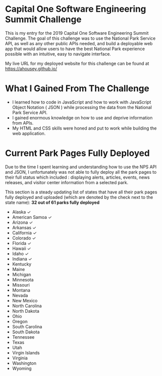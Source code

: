 # Capital One Software Engineering Summit Challenge

This is my entry for the 2019 Capital One Software Engineering Summit Challenge. The goal of this challenge was to use the National Park Service API, as well as any other public APIs needed, and build a deployable web app that would allow users to have the best National Park experience possible with an intuitive, easy to navigate interface.

My live URL for my deployed website for this challenge can be found at https://ahousey.github.io/

# What I Gained From The Challenge
- I learned how to code in JavaScript and how to work with JavaScript Object Notation ( JSON ) while processing the data from the National Park Service API.
- I gained enormous knowledge on how to use and deprive information from APIs.
- My HTML and CSS skills were honed and put to work while building the web application.

# Current Park Pages Fully Deployed

Due to the time I spent learning and understanding how to use the NPS API and JSON, I unfortunately was not able to fully deploy all the park pages to their full status which included : displaying alerts, articles, events, news releases, and visitor center information from a selected park.

This section is a steady updating list of states that have all their park pages fully deployed and uploaded (which are denoted by the check next to the state name):
                                              **32 out of 61 parks fully deployed**
- Alaska ✓
- American Samoa ✓
- Arizona ✓
- Arkansas ✓
- California ✓
- Colorado ✓
- Florida ✓
- Hawaii ✓
- Idaho ✓
- Indiana ✓
- Kentucky
- Maine
- Michigan
- Minnesota
- Missouri
- Montana
- Nevada
- New Mexico
- North Carolina
- North Dakota
- Ohio
- Oregon
- South Carolina
- South Dakota
- Tennessee
- Texas
- Utah
- Virgin Islands
- Virginia
- Washington
- Wyoming
